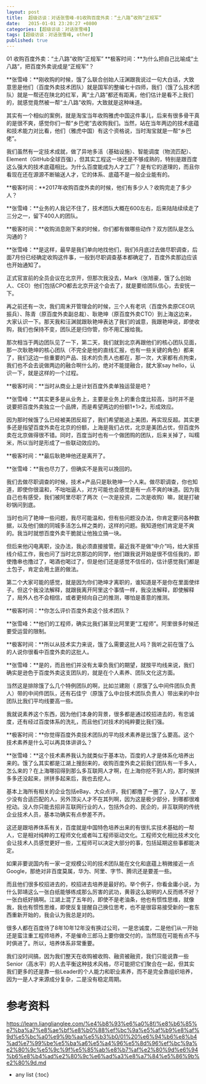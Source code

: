 ```yaml
---
layout: post
title:  超级访谈：对话张雪峰-01收购百度外卖：“土八路”收购“正规军”
date:   2015-01-01 23:20:27 +0800
categories: [超级访谈：对话张雪峰]
tags: [超级访谈：对话张雪峰, other]
published: true
---
```




01 收购百度外卖：“土八路”收购“正规军”
**极客时间：**为什么把自己比喻成“土八路”，把百度外卖说成是“正规军”？

**张雪峰：**刚收购的时候，饿了么联合创始人汪渊跟我说过一句大白话，大致意思是他们（百度外卖技术团队）就是国军的整编七十四师，我们（饿了么技术团队）就是一帮还在陕北的红军，离“土八路”都还有距离，他们估计是看不上我们的，就感觉竟然被一帮“土八路”收购，大致就是这种味道。

其实有一个相似的案例，就是淘宝当年收购雅虎中国这件事儿，后来有很多骨干真的是很不爽，感觉你们一帮“乡巴佬”去收购我们。当然，站在当年两边的技术底蕴和技术能力对比看，他们（雅虎中国）有这个资格说，当时淘宝就是一帮“乡巴佬”。

我们虽然有一定技术成就，做了异地多活（基础设施）、智能调度（物流匹配）、Element（GitHub全球百强），但其实工程这一块还是不够成熟的，特别是跟百度这么强大的技术底蕴相比。为什么百度能成为人才工厂？是有它的道理的，而且你看现在还在源源不断输送人才，它的体系、底蕴不是一般企业能有的。

**极客时间：**2017年收购百度外卖的时候，他们有多少人？收购完走了多少人？

**张雪峰：**业务的人我记不住了，技术团队大概在600左右，后来陆陆续续走了三分之一，留下400人的团队。

**极客时间：**收购消息刚下来的时候，你们都有做哪些动作？双方团队是怎么沟通的？

**张雪峰：**是这样，最早是我们单向地找他们，我们6月底过去做尽职调查，后面7月份已经确定收购这件事，一般到尽职调查基本都确定了，百度外卖那边应该也开始通知了。

正式官宣前的全员会议在北京开，但那次我没去，Mark（张旭豪，饿了么创始人、CEO）他们包括CPO都去北京开这个会去了，就是要给团队信心，去安抚一下。

再之前还有一次，我们周末开管理会的时候，三个人有老巩（百度外卖原CEO巩振兵）、陈青（原百度外卖副总裁）、耿艳坤（原百度外卖CTO）到上海这边来，大家认识一下。那天我和汪渊就跟耿艳坤表达了我们的诚意，我跟艳坤说，即使收购，我们也保持不变，团队还是归你管，你不用汇报给我。

那次相当于两边团队见了一下，第二天，我们就到北京再跟他们的核心团队见面，那一次耿艳坤的核心团队（不完全是他的直线汇报，也有一些关键的角色）都来了，我们这边一些重要的产品、技术的负责人也都在，那一次，大家都有点拘束，我们也不会去说做两边的融合啊什么的，绝对不能提融合，就大家say hello，认识一下，就是这样的一个过程。

**极客时间：**当时从商业上是计划百度外卖单独运营是吧？

**张雪峰：**其实更多是从业务上，主要是业务上的重合度比较高，当时并不是说要把百度外卖独立一个品牌，而是希望两边的份额1+1>2，形成效应。

因为那时候饿了么已经被美团反超了，我们希望能追上美团，再实现反超。其实更多还是指望百度外卖在北京的份额，上海是我们占优，北京是美团占优，但百度外卖在北京做得很不错。同时，百度当时也有一个做团购的团队，后来关掉了，叫糯米，所以当时是形成了一些联动效应的。

**极客时间：**最后耿艳坤他还是离开了。

**张雪峰：**我也尽力了，但确实不是我可以挽回的。

我们去做尽职调查的时候，技术+产品只是耿艳坤一个人来。做尽职调查，你也知道，即使你很温和，不咄咄逼人，对方可能也会感觉是有一点不爽的味道。因为我自己也有感受，我们被阿里尽职了两次（一次是投资，二次是收购）嘛，就是打破砂锅问到底。

当时也问了艳坤一些问题，我尽可能温和，但有些问题没办法，你肯定要问各种数据，以及他们做的同城多活怎么样之类的，这样的问题。我知道他们肯定是不爽的。我当时就想百度外卖干脆就让他独立搞一块。

但后来他闪电离职，没办法，我必须直接接管。最近我不是做“中介”吗，给大家搭线介绍工作，我也问了当时北京那边的同学，他们跟我说开始是很不信任我的，即使撸串也撸过了，喝酒也喝过了，但是他们还是感觉不信任的，估计感觉我们都是土包子，肯定会用土匪的做法。

第二个大家可能的感觉，就是因为你们艳坤才离职的，谁知道是不是你在里面使绊子。但这个我没法解释，就跟我离开阿里这个事情一样，我没法解释，即使解释了，局外人也不会相信，或者更倾向自己的推测，哪怕是善意的推测。

**极客时间：**你怎么评价百度外卖这个技术团队？

**张雪峰：**他们的工程师，确实比我们甚至比阿里更“工程师”。阿里很多时候还要受运营的限制。

**极客时间：**所以从技术实力来说，饿了么需要这批人吗？我听之前在饿了么的人说你很看中百度外卖的这批人。

**张雪峰：**是的，而且他们并没有太辜负我们的期望，就按平均线来说，我们确实是逊色于百度外卖这支团队的，就是在个人素养、团队文化这方面。

当然这是排除饿了么几个特例团队的啊，比如兰建刚（ 原饿了么中间件团队负责人）带的中间件团队，还有石佳宁（原饿了么中台技术团队负责人）带出来的中台团队比我们平均线要高一些。

我就说素养这个东西，因为他们本身的背景，很多都是通过校招进去的，有忠诚度，还有经过百度体系的洗礼，而且他们对技术的纯粹要比我们强。

**极客时间：**你觉得百度外卖技术团队的平均技术素养是比饿了么要高。这个技术素养是什么可以再具体讲讲么？

**张雪峰：**这个技术素养我认为就类似于基本功，百度的人才是体系化培养出来的。饿了么其实都是江湖上搜刮来的，收购百度外卖之前我们团队有一千多人，怎么来的？在上海哪招得到那么多互联网人才啊，在上海你挖不到人的，那时候拼多多还没起来，拼拼多起来后，我也去挖人。

基本上海所有相关的企业包括eBay、大众点评，我们都撸了一圈了，没人了，至少没有合适匹配的人，另外顶尖人才不在其列啊，因为这是极少部分，到哪都很难挖动。没人你只能去招非互联网行业的人，包括外企的、民企的，非互联网的传统企业技术人员，基本功确实有点参差不齐。

这还是跟培养体系有关，百度就是中国特色培养出来的有很扎实技术基础的一帮人，它是相对纯粹的工程师文化或者叫工程师驱动文化。工程师文化相比技术文化会让技术人员感觉更好一些，工程师可以决定大部分的事，包括延期这些事都能决定。

如果非要说国内有一家一定规模公司的技术团队能在文化和底蕴上稍微接近一点Google，那绝对非百度莫属，华为、阿里、字节、腾讯还是要差一些。

而且他们很多校招进去的，校招进去培养是最好的。举个例子，你看金庸小说，为什么郭靖这么一张白纸能够练成那么厉害的武功，黄蓉这么聪明的人反而练不好？一张白纸好搞啊。江湖上混了五年的，即使不是老油条，他也有惯性思维，就像我，我也有惯性思维，即使反复提醒自己换位思考，也不是很容易接受新的一套东西重新开始的，我会认为我总是对的。

很多人都在百度待了8年10年12年没有换过公司，一是忠诚度，二是他们从一开始还是蛮注重工程师培养，不是催命三郎马上要你做交付的，当然现在可能有点不与时俱进了。所以，培养体系非常重要。

我们没时间搞，因为我们整天在收购被收购、融资被融资，我们只能说靠一些 Senior（高水平）的人去平衡这种技术风格，尽可能把它们聚合在一起，但其实我们更多的还是靠一些Leader的个人能力和职业素养，而不是完全靠组织培养，因为一是人才来源成分复杂，二是没有稳定周期。




# 参考资料

https://learn.lianglianglee.com/%e4%b8%93%e6%a0%8f/%e8%b6%85%e7%ba%a7%e8%ae%bf%e8%b0%88%ef%bc%9a%e5%af%b9%e8%af%9d%e5%bc%a0%e9%9b%aa%e5%b3%b0/01%20%e6%94%b6%e8%b4%ad%e7%99%be%e5%ba%a6%e5%a4%96%e5%8d%96%ef%bc%9a%e2%80%9c%e5%9c%9f%e5%85%ab%e8%b7%af%e2%80%9d%e6%94%b6%e8%b4%ad%e2%80%9c%e6%ad%a3%e8%a7%84%e5%86%9b%e2%80%9d.md

* any list
{:toc}
